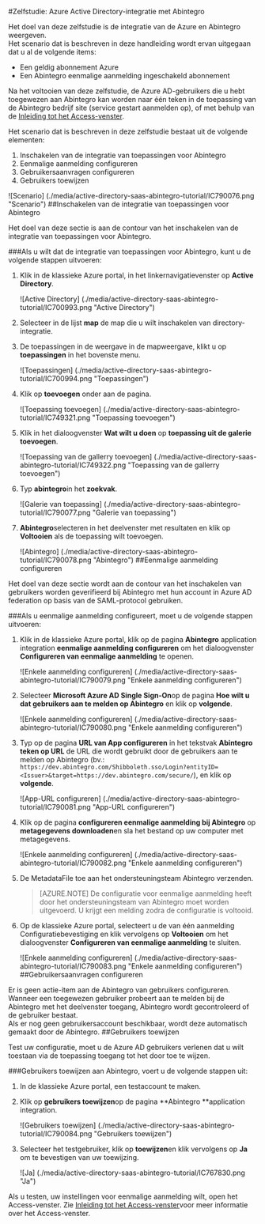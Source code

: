 <properties 
    pageTitle="Zelfstudie: Azure Active Directory-integratie met Abintegro | Microsoft Azure" 
    description="Meer informatie over het Abintegro met Azure Active Directory gebruiken voor het inschakelen van eenmalige aanmelding, geautomatiseerde provisioning en meer!" 
    services="active-directory" 
    authors="jeevansd"  
    documentationCenter="na" 
    manager="femila"/>
<tags 
    ms.service="active-directory" 
    ms.devlang="na" 
    ms.topic="article" 
    ms.tgt_pltfrm="na" 
    ms.workload="identity" 
    ms.date="09/29/2016" 
    ms.author="jeedes" />

#<a name="tutorial-azure-active-directory-integration-with-abintegro"></a>Zelfstudie: Azure Active Directory-integratie met Abintegro

Het doel van deze zelfstudie is de integratie van de Azure en Abintegro weergeven.  
Het scenario dat is beschreven in deze handleiding wordt ervan uitgegaan dat u al de volgende items:

-   Een geldig abonnement Azure
-   Een Abintegro eenmalige aanmelding ingeschakeld abonnement

Na het voltooien van deze zelfstudie, de Azure AD-gebruikers die u hebt toegewezen aan Abintegro kan worden naar één teken in de toepassing van de Abintegro bedrijf site (service gestart aanmelden op), of met behulp van de [Inleiding tot het Access-venster](active-directory-saas-access-panel-introduction.md).

Het scenario dat is beschreven in deze zelfstudie bestaat uit de volgende elementen:

1.  Inschakelen van de integratie van toepassingen voor Abintegro
2.  Eenmalige aanmelding configureren
3.  Gebruikersaanvragen configureren
4.  Gebruikers toewijzen

![Scenario] (./media/active-directory-saas-abintegro-tutorial/IC790076.png "Scenario")
##<a name="enabling-the-application-integration-for-abintegro"></a>Inschakelen van de integratie van toepassingen voor Abintegro

Het doel van deze sectie is aan de contour van het inschakelen van de integratie van toepassingen voor Abintegro.

###<a name="to-enable-the-application-integration-for-abintegro-perform-the-following-steps"></a>Als u wilt dat de integratie van toepassingen voor Abintegro, kunt u de volgende stappen uitvoeren:

1.  Klik in de klassieke Azure portal, in het linkernavigatievenster op **Active Directory**.

    ![Active Directory] (./media/active-directory-saas-abintegro-tutorial/IC700993.png "Active Directory")

2.  Selecteer in de lijst **map** de map die u wilt inschakelen van directory-integratie.

3.  De toepassingen in de weergave in de mapweergave, klikt u op **toepassingen** in het bovenste menu.

    ![Toepassingen] (./media/active-directory-saas-abintegro-tutorial/IC700994.png "Toepassingen")

4.  Klik op **toevoegen** onder aan de pagina.

    ![Toepassing toevoegen] (./media/active-directory-saas-abintegro-tutorial/IC749321.png "Toepassing toevoegen")

5.  Klik in het dialoogvenster **Wat wilt u doen** op **toepassing uit de galerie toevoegen**.

    ![Toepassing van de gallerry toevoegen] (./media/active-directory-saas-abintegro-tutorial/IC749322.png "Toepassing van de gallerry toevoegen")

6.  Typ **abintegro**in het **zoekvak**.

    ![Galerie van toepassing] (./media/active-directory-saas-abintegro-tutorial/IC790077.png "Galerie van toepassing")

7.  **Abintegro**selecteren in het deelvenster met resultaten en klik op **Voltooien** als de toepassing wilt toevoegen.

    ![Abintegro] (./media/active-directory-saas-abintegro-tutorial/IC790078.png "Abintegro")
##<a name="configuring-single-sign-on"></a>Eenmalige aanmelding configureren

Het doel van deze sectie wordt aan de contour van het inschakelen van gebruikers worden geverifieerd bij Abintegro met hun account in Azure AD federation op basis van de SAML-protocol gebruiken.

###<a name="to-configure-single-sign-on-perform-the-following-steps"></a>Als u eenmalige aanmelding configureert, moet u de volgende stappen uitvoeren:

1.  Klik in de klassieke Azure portal, klik op de pagina **Abintegro** application integration **eenmalige aanmelding configureren** om het dialoogvenster **Configureren van eenmalige aanmelding** te openen.

    ![Enkele aanmelding configureren] (./media/active-directory-saas-abintegro-tutorial/IC790079.png "Enkele aanmelding configureren")

2.  Selecteer **Microsoft Azure AD Single Sign-On**op de pagina **Hoe wilt u dat gebruikers aan te melden op Abintegro** en klik op **volgende**.

    ![Enkele aanmelding configureren] (./media/active-directory-saas-abintegro-tutorial/IC790080.png "Enkele aanmelding configureren")

3.  Typ op de pagina **URL van App configureren** in het tekstvak **Abintegro teken op URL** de URL die wordt gebruikt door de gebruikers aan te melden op Abintegro (bv.: `https://dev.abintegro.com/Shibboleth.sso/Login?entityID=<Issuer>&target=https://dev.abintegro.com/secure/`), en klik op **volgende**.

    ![App-URL configureren] (./media/active-directory-saas-abintegro-tutorial/IC790081.png "App-URL configureren")

4.  Klik op de pagina **configureren eenmalige aanmelding bij Abintegro** op **metagegevens downloaden**en sla het bestand op uw computer met metagegevens.

    ![Enkele aanmelding configureren] (./media/active-directory-saas-abintegro-tutorial/IC790082.png "Enkele aanmelding configureren")

5.  De MetadataFile toe aan het ondersteuningsteam Abintegro verzenden.

    >[AZURE.NOTE] De configuratie voor eenmalige aanmelding heeft door het ondersteuningsteam van Abintegro moet worden uitgevoerd. U krijgt een melding zodra de configuratie is voltooid.

6.  Op de klassieke Azure portal, selecteert u de van één aanmelding Configuratiebevestiging en klik vervolgens op **Voltooien** om het dialoogvenster **Configureren van eenmalige aanmelding** te sluiten.

    ![Enkele aanmelding configureren] (./media/active-directory-saas-abintegro-tutorial/IC790083.png "Enkele aanmelding configureren")
##<a name="configuring-user-provisioning"></a>Gebruikersaanvragen configureren

Er is geen actie-item aan de Abintegro van gebruikers configureren.  
Wanneer een toegewezen gebruiker probeert aan te melden bij de Abintegro met het deelvenster toegang, Abintegro wordt gecontroleerd of de gebruiker bestaat.  
Als er nog geen gebruikersaccount beschikbaar, wordt deze automatisch gemaakt door de Abintegro.
##<a name="assigning-users"></a>Gebruikers toewijzen

Test uw configuratie, moet u de Azure AD gebruikers verlenen dat u wilt toestaan via de toepassing toegang tot het door toe te wijzen.

###<a name="to-assign-users-to-abintegro-perform-the-following-steps"></a>Gebruikers toewijzen aan Abintegro, voert u de volgende stappen uit:

1.  In de klassieke Azure portal, een testaccount te maken.

2.  Klik op **gebruikers toewijzen**op de pagina **Abintegro **application integration.

    ![Gebruikers toewijzen] (./media/active-directory-saas-abintegro-tutorial/IC790084.png "Gebruikers toewijzen")

3.  Selecteer het testgebruiker, klik op **toewijzen**en klik vervolgens op **Ja** om te bevestigen van uw toewijzing.

    ![Ja] (./media/active-directory-saas-abintegro-tutorial/IC767830.png "Ja")

Als u testen, uw instellingen voor eenmalige aanmelding wilt, open het Access-venster. Zie [Inleiding tot het Access-venster](active-directory-saas-access-panel-introduction.md)voor meer informatie over het Access-venster.

